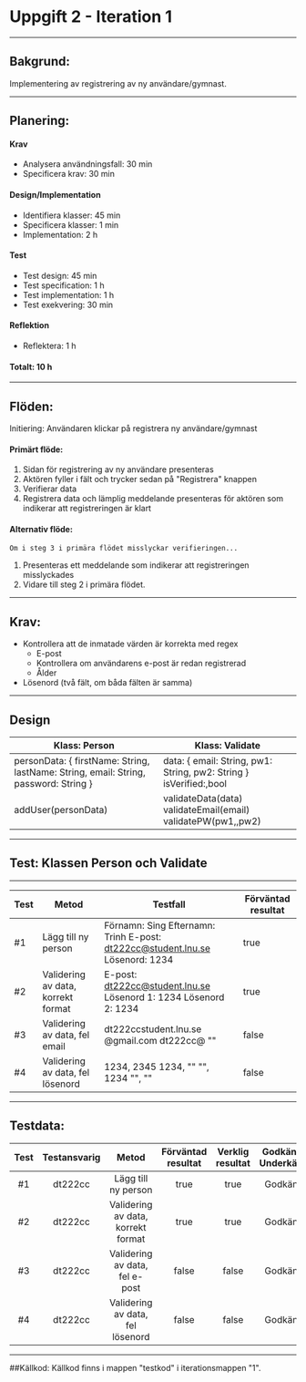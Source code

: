 # Uppgift 2 - Iteration 1

------
## Bakgrund:
Implementering av registrering av ny användare/gymnast.

------
## Planering:
#### Krav
* Analysera användningsfall: 30 min
* Specificera krav: 30 min

#### Design/Implementation
* Identifiera klasser: 45 min
* Specificera klasser: 1 min
* Implementation: 2 h

#### Test
* Test design: 45 min
* Test specification: 1 h
* Test implementation: 1 h
* Test exekvering: 30 min

#### Reflektion
* Reflektera: 1 h

#### Totalt: 10 h

------
## Flöden:
Initiering: Användaren klickar på registrera ny användare/gymnast

#### Primärt flöde:
1. Sidan för registrering av ny användare presenteras
2. Aktören fyller i fält och trycker sedan på "Registrera" knappen
3. Verifierar data
4. Registrera data och lämplig meddelande presenteras för aktören som indikerar att registreringen är klart

#### Alternativ flöde:
	Om i steg 3 i primära flödet misslyckar verifieringen...
1. Presenteras ett meddelande som indikerar att registreringen misslyckades
2. Vidare till steg 2 i primära flödet.

------

## Krav:
* Kontrollera att de inmatade värden är korrekta med regex
    * E-post
    * Kontrollera om användarens e-post är redan registrerad
    * Ålder
* Lösenord (två fält, om båda fälten är samma)

------
## Design
| Klass: Person                                                                                    | Klass: Validate                                                             |
|--------------------------------------------------------------------------------------------------|-----------------------------------------------------------------------------|
| personData: {    firstName: String,    lastName: String,    email: String,    password: String } | data: {    email: String,    pw1: String,    pw2: String } isVerified:,bool |
| addUser(personData)                                                                              | validateData(data) validateEmail(email) validatePW(pw1,,pw2)                |

------
## Test: Klassen Person och Validate

------
| Test | Metod                              | Testfall                                                                     | Förväntad resultat |
|------|------------------------------------|------------------------------------------------------------------------------|--------------------|
| #1   | Lägg till ny person                | Förnamn: Sing Efternamn: Trinh E-post: dt222cc@student.lnu.se Lösenord: 1234 |        true        |
| #2   | Validering av data, korrekt format | E-post: dt222cc@student.lnu.se Lösenord 1: 1234 Lösenord 2: 1234             |        true        |
| #3   | Validering av data, fel email      | dt222ccstudent.lnu.se @gmail.com dt222cc@ ""                                 |        false       |
| #4   | Validering av data, fel lösenord   | 1234, 2345 1234, ""  "", 1234 "", ""                                         |        false       |

------
## Testdata:
| Test | Testansvarig |                Metod               | Förväntad resultat | Verklig resultat | Godkänt/ Underkänt |
|:----:|:------------:|:----------------------------------:|:------------------:|:----------------:|:------------------:|
|  #1  |    dt222cc   | Lägg till ny person                |        true        |       true       |       Godkänt      |
|  #2  |    dt222cc   | Validering av data, korrekt format |        true        |       true       |       Godkänt      |
|  #3  |    dt222cc   | Validering av data, fel e-post     |        false       |       false      |       Godkänt      |
|  #4  |    dt222cc   | Validering av data, fel lösenord   |        false       |       false      |       Godkänt      |

------
##Källkod:
Källkod finns i mappen "testkod" i iterationsmappen "1".